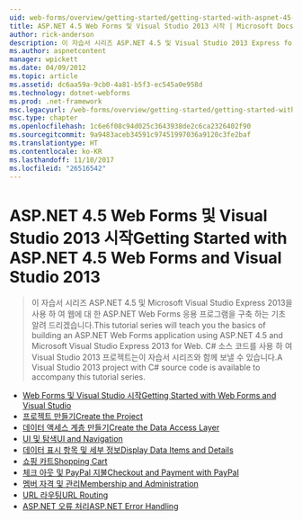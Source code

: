 ```yaml
---
uid: web-forms/overview/getting-started/getting-started-with-aspnet-45-web-forms/index
title: ASP.NET 4.5 Web Forms 및 Visual Studio 2013 시작 | Microsoft Docs
author: rick-anderson
description: 이 자습서 시리즈 ASP.NET 4.5 및 Visual Studio 2013 Express for Web 사용 하 여 ASP.NET Web Forms 응용 프로그램을 구축 하는 기초 알려 드리겠습니다. Visua 중...
ms.author: aspnetcontent
manager: wpickett
ms.date: 04/09/2012
ms.topic: article
ms.assetid: dc6aa59a-9cb0-4a81-b5f3-ec545a0e958d
ms.technology: dotnet-webforms
ms.prod: .net-framework
msc.legacyurl: /web-forms/overview/getting-started/getting-started-with-aspnet-45-web-forms
msc.type: chapter
ms.openlocfilehash: 1c6e6f08c94d025c3643938de2c6ca2326402f90
ms.sourcegitcommit: 9a9483aceb34591c97451997036a9120c3fe2baf
ms.translationtype: HT
ms.contentlocale: ko-KR
ms.lasthandoff: 11/10/2017
ms.locfileid: "26516542"
---
```

<a name="getting-started-with-aspnet-45-web-forms-and-visual-studio-2013"></a><span data-ttu-id="a4703-104">ASP.NET 4.5 Web Forms 및 Visual Studio 2013 시작</span><span class="sxs-lookup"><span data-stu-id="a4703-104">Getting Started with ASP.NET 4.5 Web Forms and Visual Studio 2013</span></span>
====================
> <span data-ttu-id="a4703-105">이 자습서 시리즈 ASP.NET 4.5 및 Microsoft Visual Studio Express 2013을 사용 하 여 웹에 대 한 ASP.NET Web Forms 응용 프로그램을 구축 하는 기초 알려 드리겠습니다.</span><span class="sxs-lookup"><span data-stu-id="a4703-105">This tutorial series will teach you the basics of building an ASP.NET Web Forms application using ASP.NET 4.5 and Microsoft Visual Studio Express 2013 for Web.</span></span> <span data-ttu-id="a4703-106">C# 소스 코드를 사용 하 여 Visual Studio 2013 프로젝트는이 자습서 시리즈와 함께 보낼 수 있습니다.</span><span class="sxs-lookup"><span data-stu-id="a4703-106">A Visual Studio 2013 project with C# source code is available to accompany this tutorial series.</span></span>


- [<span data-ttu-id="a4703-107">Web Forms 및 Visual Studio 시작</span><span class="sxs-lookup"><span data-stu-id="a4703-107">Getting Started with Web Forms and Visual Studio</span></span>](introduction-and-overview.md)
- [<span data-ttu-id="a4703-108">프로젝트 만들기</span><span class="sxs-lookup"><span data-stu-id="a4703-108">Create the Project</span></span>](create-the-project.md)
- [<span data-ttu-id="a4703-109">데이터 액세스 계층 만들기</span><span class="sxs-lookup"><span data-stu-id="a4703-109">Create the Data Access Layer</span></span>](create_the_data_access_layer.md)
- [<span data-ttu-id="a4703-110">UI 및 탐색</span><span class="sxs-lookup"><span data-stu-id="a4703-110">UI and Navigation</span></span>](ui_and_navigation.md)
- [<span data-ttu-id="a4703-111">데이터 표시 항목 및 세부 정보</span><span class="sxs-lookup"><span data-stu-id="a4703-111">Display Data Items and Details</span></span>](display_data_items_and_details.md)
- [<span data-ttu-id="a4703-112">쇼핑 카트</span><span class="sxs-lookup"><span data-stu-id="a4703-112">Shopping Cart</span></span>](shopping-cart.md)
- [<span data-ttu-id="a4703-113">체크 아웃 및 PayPal 지불</span><span class="sxs-lookup"><span data-stu-id="a4703-113">Checkout and Payment with PayPal</span></span>](checkout-and-payment-with-paypal.md)
- [<span data-ttu-id="a4703-114">멤버 자격 및 관리</span><span class="sxs-lookup"><span data-stu-id="a4703-114">Membership and Administration</span></span>](membership-and-administration.md)
- [<span data-ttu-id="a4703-115">URL 라우팅</span><span class="sxs-lookup"><span data-stu-id="a4703-115">URL Routing</span></span>](url-routing.md)
- [<span data-ttu-id="a4703-116">ASP.NET 오류 처리</span><span class="sxs-lookup"><span data-stu-id="a4703-116">ASP.NET Error Handling</span></span>](aspnet-error-handling.md)
